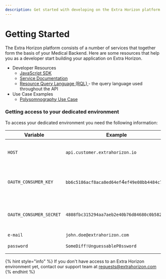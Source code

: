 ```yaml
---
description: Get started with developing on the Extra Horizon platform.
---
```


# Getting Started

The Extra Horizon platform consists of a number of services that together form the basis of your Medical Backend. Here are some resources that help you as a developer start building your application on Extra Horizon.

* Developer Resources
  * [JavaScript SDK](https://docs.extrahorizon.com/extrahorizon/for-developers/extrahorizon-sdk)
  * [Service Documentation](https://docs.extrahorizon.com/extrahorizon/for-developers/services)
  * [Resource Query Language (RQL) ](https://docs.extrahorizon.com/extrahorizon/for-developers/resource-query-language-rql)- the query language used throughout the API
* Use Case Examples
  * [Polysomnography Use Case](https://docs.extrahorizon.com/extrahorizon/use-cases/polysomnography-psg)

### Getting access to your dedicated environment

To access your dedicated environment you need the following information:

| Variable                | Example                                      | Notes                                       |
| ----------------------- | -------------------------------------------- | ------------------------------------------- |
| `HOST`                  | `api.customer.extrahorizon.io`               | The URL where your environment is hosted    |
| `OAUTH_CONSUMER_KEY`    | `bb6c5186acf8aca8ed64ef`4`ef49e08bb4484c7c4` | oAuth credentials to connect to the cluster |
| `OAUTH_CONSUMER_SECRET` | `4808fbc315294aa7aeb2e40b76d84680c0b582ee`   | oAuth credentials to connect to the cluster |
| `e-mail`                | `john.doe@extrahorizon.com`                  | login e-mail                                |
| `password`              | `SomeDiff!UnguessableP8ssword`               | login password                              |

{% hint style="info" %}
If you don't have access to an Extra Horizon environment yet, contact our support team at [requests@extrahorizon.com](mailto:requests@extrahorizon.com)
{% endhint %}








